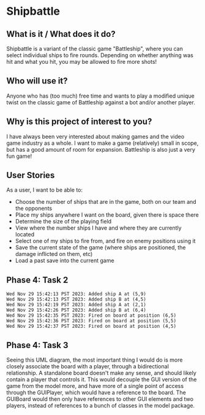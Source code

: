 # Shipbattle

## What is it / What does it do?

Shipbattle is a variant of the classic game "Battleship", where you can select individual
ships to fire rounds. Depending on whether anything was hit and what you hit, you may be allowed to fire more
shots!

## Who will use it? ##

Anyone who has (too much) free time and wants to play a modified unique twist on the classic game of Battleship against 
a bot and/or another player.

## Why is this project of interest to you? ##

I have always been very interested about making games and the video game industry as a whole.
I want to make a game (relatively) small in scope, but has a good amount of room for expansion.
Battleship is also just a very fun game!

## User Stories ##

As a user, I want to be able to:

- Choose the number of ships that are in the game, both on our team and the opponents
- Place my ships anywhere I want on the board, given there is space there
- Determine the size of the playing field
- View where the number ships I have and where they are currently located
- Select one of my ships to fire from, and fire on enemy positions using it
- Save the current state of the game (where ships are positioned, the damage inflicted on them, etc)
- Load a past save into the current game

## Phase 4: Task 2 ##
```
Wed Nov 29 15:42:13 PST 2023: Added ship A at (5,9)
Wed Nov 29 15:42:13 PST 2023: Added ship B at (4,5)
Wed Nov 29 15:42:19 PST 2023: Added ship A at (2,1)
Wed Nov 29 15:42:26 PST 2023: Added ship B at (6,4)
Wed Nov 29 15:42:35 PST 2023: Fired on board at position (6,5)
Wed Nov 29 15:42:36 PST 2023: Fired on board at position (5,5)
Wed Nov 29 15:42:37 PST 2023: Fired on board at position (4,5)
```

## Phase 4: Task 3 ##
Seeing this UML diagram, the most important thing I would do is more closely associate the board with a player, through
a bidirectional relationship.
A standalone board doesn't make any sense, and should likely contain a player that controls it.
This would decouple the GUI version of the game from the model more, and have more of a single point of access
through the GUIPlayer, which would have a reference to the board. The GUIBoard would then only have references to other
GUI elements and two players, instead of references to a bunch of classes in the model package.

